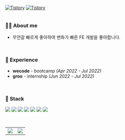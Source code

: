 
<a href = "https://hymndev.tistory.com/"> <img src ="https://img.shields.io/badge/Tech blog-000000?&logo=Tistory&style=flat-square" alt="Tistory"/></a>
<a href = "mailto:hymn9613@gmail.com"> <img src ="https://img.shields.io/badge/Gmail-EA4335?&logo=Gmail&logoColor=white&style=flat-square&link=mailto:hymn9613@gmail.com" alt="Tistory"/></a>

#

### 🙋‍♂️ About me
- 무언갈 빠르게 좋아하여 변화가 빠른 FE 개발을 좋아합니다.

<br/>

### 🌱 Experience
- **wecode** - bootcamp *(Apr 2022 - Jul 2022)*
- **groo** - internship *(Jun 2022 - Jul 2022)*

<br/>

### 🔨 Stack
<img src="https://img.shields.io/badge/HTML5-E34F26?style=flat-square&logo=HTML5&logoColor=white"/></a>
<img src="https://img.shields.io/badge/CSS3-1572B6?style=flat-square&logo=CSS3&logoColor=white"/></a>
<img src="https://img.shields.io/badge/styledcomponents-DB7093?style=flat-square&logo=styled-components&logoColor=white"/></a>
<img src="https://img.shields.io/badge/JavaScript-F7DF1E?style=flat-square&logo=JavaScript&logoColor=white"/></a>
<img src="https://img.shields.io/badge/TypeScript-3178C6?style=flat-square&logo=TypeScript&logoColor=white"/></a>
<img src="https://img.shields.io/badge/ReactJS-61DAFB?style=flat-square&logo=React&logoColor=white"/></a>
<img src="https://img.shields.io/badge/Redux-764ABC?style=flat-square&logo=Redux&logoColor=white"/></a>
<!-- <img src="https://img.shields.io/badge/Next.js-000000?style=flat-square&logo=Next.js&logoColor=white"/></a> -->

<br/>

<table>
  <tr>
    <td valgn="top" width="50%">
      <img align="center" src="https://github-readme-stats.vercel.app/api?username=cham-min&show_icons=true&include_all_commits=true&theme=default"/>
    </td>
    <td valgn="top" width="50%">
      <img align="center" src="https://github-readme-stats.vercel.app/api/top-langs/?username=cham-min&layout=compact&theme=default" />
    </td>
  </tr>
</table>



<!--
**cham-min/cham-min** is a ✨ _special_ ✨ repository because its `README.md` (this file) appears on your GitHub profile.

Here are some ideas to get you started:

- 🔭 I’m currently working on ...
- 🌱 I’m currently learning ...
- 👯 I’m looking to collaborate on ...
- 🤔 I’m looking for help with ...
- 💬 Ask me about ...
- 📫 How to reach me: ...
- 😄 Pronouns: ...
- ⚡ Fun fact: ...
-->

<!--
link & email code
<a href="연결하고싶은링크"><img src="https://img.shields.io/badge/뱃지이름-뱃지색상?style=flat-square&logo=로고이미지이름&logoColor=white&link=연결하고싶은링크"/></a> 
<a href="mailto:자신의이메일"><img src="https://img.shields.io/badge/뱃지이름-뱃지색상?style=flat-square&logo=로고이미지이름&logoColor=white&link=mailto:자신의이메일"/></a>

개인링크로고
<a href="https://www.facebook.com/jiyeon.rian.lee" target="_blank">
<img src=https://img.shields.io/badge/facebook-%232E87FB.svg?&style=for-the-badge&logo=facebook&logoColor=white alt=facebook style="margin-bottom: 5px;" />
-->
